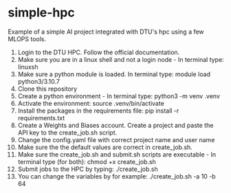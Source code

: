 # simple-hpc
Example of a simple AI project integrated with DTU's hpc using a few MLOPS tools. 

1. Login to the DTU HPC. Follow the official documentation. 
2. Make sure you are in a linux shell and not a login node - In terminal type: linuxsh
3. Make sure a python module is loaded. In terminal type: module load python3/3.10.7
4. Clone this repository
5. Create a python environment - In terminal type: python3 -m venv .venv
6. Activate the environment: source .venv/bin/activate
7. Install the packages in the requirements file: pip install -r requirements.txt
8. Create a Weights and Biases account. Create a project and paste the API key to the create_job.sh script. 
9. Change the config.yaml file with correct project name and user name
10. Make sure the the default values are correct in create_job.sh. 
11. Make sure the create_job.sh and submit.sh scripts are executable - In terminal type (for both): chmod +x create_job.sh
12. Submit jobs to the HPC by typing: ./create_job.sh
13. You can change the variables by for example: ./create_job.sh -a 10 -b 64